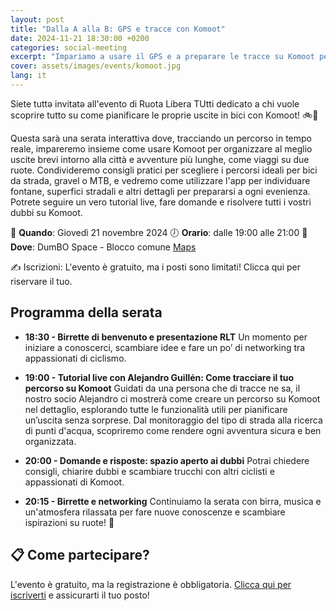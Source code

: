 ```yaml
---
layout: post
title: "Dalla A alla B: GPS e tracce con Komoot"
date: 2024-11-21 18:30:00 +0200
categories: social-meeting
excerpt: "Impariamo a usare il GPS e a preparare le tracce su Komoot per adattarle alle proprie necessità"
cover: assets/images/events/komoot.jpg
lang: it
---
```


Siete tuttə invitatə all'evento di Ruota Libera TUtti dedicato a chi vuole scoprire tutto su come pianificare le proprie uscite in bici con Komoot! 🚲📍

Questa sarà una serata interattiva dove, tracciando un percorso in tempo reale, impareremo insieme come usare Komoot per organizzare al meglio uscite brevi intorno alla città e avventure più lunghe, come viaggi su due ruote. Condivideremo consigli pratici per scegliere i percorsi ideali per bici da strada, gravel o MTB, e vedremo come utilizzare l'app per individuare fontane, superfici stradali e altri dettagli per prepararsi a ogni evenienza. Potrete seguire un vero tutorial live, fare domande e risolvere tutti i vostri dubbi su Komoot.

📅 **Quando**: Giovedì 21 novembre 2024
🕖 **Orario**: dalle 19:00 alle 21:00
📍 **Dove**: DumBO Space - Blocco comune [Maps](https://maps.app.goo.gl/UpHT9WyYLxS9EJJi9)

✍️ Iscrizioni: L'evento è gratuito, ma i posti sono limitati! Clicca qui per riservare il tuo.

## **Programma della serata**

- **18:30 - Birrette di benvenuto e presentazione RLT**
Un momento per iniziare a conoscerci, scambiare idee e fare un po’ di networking tra appassionati di ciclismo.

- **19:00 - Tutorial live con Alejandro Guillén: Come tracciare il tuo percorso su Komoot**
Guidati da una persona che di tracce ne sa, il nostro socio Alejandro ci mostrerà come creare un percorso su Komoot nel dettaglio, esplorando tutte le funzionalità utili per pianificare un’uscita senza sorprese. Dal monitoraggio del tipo di strada alla ricerca di punti d'acqua, scopriremo come rendere ogni avventura sicura e ben organizzata.

- **20:00 - Domande e risposte: spazio aperto ai dubbi**
Potrai chiedere consigli, chiarire dubbi e scambiare trucchi con altri ciclisti e appassionati di Komoot.

- **20:15 - Birrette e networking**
Continuiamo la serata con birra, musica e un'atmosfera rilassata per fare nuove conoscenze e scambiare ispirazioni su ruote! 🍻

## 📋 Come partecipare?
L'evento è gratuito, ma la registrazione è obbligatoria. [Clicca qui per iscriverti]() e assicurarti il tuo posto!
